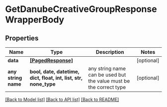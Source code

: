 # GetDanubeCreativeGroupResponseWrapperBody


## Properties
Name | Type | Description | Notes
------------ | ------------- | ------------- | -------------
**data** | [**[PagedResponse]**](PagedResponse.md) |  | [optional] 
**any string name** | **bool, date, datetime, dict, float, int, list, str, none_type** | any string name can be used but the value must be the correct type | [optional]

[[Back to Model list]](../README.md#documentation-for-models) [[Back to API list]](../README.md#documentation-for-api-endpoints) [[Back to README]](../README.md)


